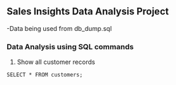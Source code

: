 ## Sales Insights Data Analysis Project 
-Data being used from db_dump.sql 
### Data Analysis using SQL commands 
1. Show all customer records 

`SELECT * FROM customers;`

